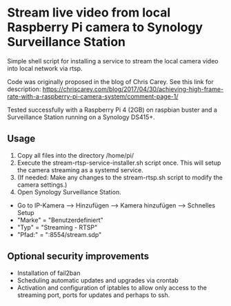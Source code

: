 # Stream live video from local Raspberry Pi camera to Synology Surveillance Station

Simple shell script for installing a service to stream the local camera video into local network via rtsp.

Code was originally proposed in the blog of Chris Carey. See this link for description: https://chriscarey.com/blog/2017/04/30/achieving-high-frame-rate-with-a-raspberry-pi-camera-system/comment-page-1/

Tested successfully with a Raspberry Pi 4 (2GB) on raspbian buster and a Surveillance Station running on a Synology DS415+.

## Usage

1. Copy all files into the directory /home/pi/
2. Execute the stream-rtsp-service-installer.sh script once. This will setup the camera streaming as a systemd service.
3. (If needed: Make any changes to the stream-rtsp.sh script to modify the camera settings.)
4. Open Synology Surveillance Station.
- Go to IP-Kamera --> Hinzufügen --> Kamera hinzufügen --> Schnelles Setup
- "Marke" = "Benutzerdefiniert"
- "Typ" = "Streaming - RTSP" 
- "Pfad:" = "<local ip>:8554/stream.sdp"

## Optional security improvements

- Installation of fail2ban
- Scheduling automatic updates and upgrades via crontab
- Activation and configuration of iptables to allow only access to the streaming port, ports for updates and perhaps to ssh.
